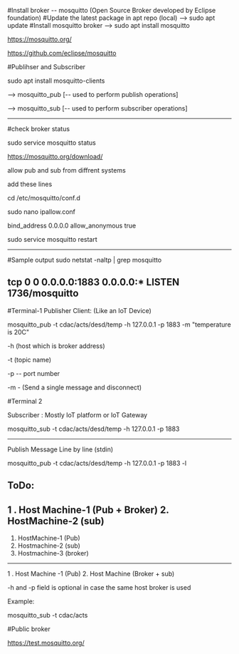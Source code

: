 #Install broker 
-- mosquitto (Open Source Broker developed by Eclipse foundation)
#Update the latest package in apt repo (local)
--> sudo apt update
#Install mosquitto broker
--> sudo apt install mosquitto

https://mosquitto.org/

https://github.com/eclipse/mosquitto

#Publihser and Subscriber

sudo apt install mosquitto-clients

--> mosquitto_pub  [-- used to perform publish operations]

--> mosquitto_sub [-- used to perform subscriber operations]

------------------------------------------------------------------
#check broker status

sudo service mosquitto status

https://mosquitto.org/download/

allow pub and sub from diffrent systems

add these lines

cd /etc/mosquitto/conf.d

sudo nano ipallow.conf

bind_address 0.0.0.0
allow_anonymous true

sudo service mosquitto restart

----------------------------------------------
#Sample output 
sudo netstat -naltp | grep mosquitto 

tcp        0      0 0.0.0.0:1883            0.0.0.0:*               LISTEN      1736/mosquitto
---------------------------------------------------------
#Terminal-1
Publisher Client: (Like an IoT Device)

mosquitto_pub -t cdac/acts/desd/temp  -h 127.0.0.1 -p 1883 -m "temperature is 20C"

-h (host which is broker address)

-t (topic name)

-p -- port number

-m - (Send a single message and disconnect)

#Terminal 2

Subscriber : Mostly IoT platform or IoT Gateway 

mosquitto_sub -t cdac/acts/desd/temp -h 127.0.0.1 -p 1883 

-----------------------------------------------------------

Publish Message Line by line (stdin)

mosquitto_pub -t cdac/acts/desd/temp  -h 127.0.0.1 -p 1883 -l

ToDo:
--------
1 . Host Machine-1 (Pub + Broker)
2. HostMachine-2 (sub)
-----------------------------------
1. HostMachine-1 (Pub)
2. Hostmachine-2 (sub)
3. Hostmachine-3 (broker)
---------------------------------
1 . Host Machine -1 (Pub)
2. Host Machine (Broker + sub)


-h and -p field is optional in case the same host broker is used

Example:

mosquitto_sub -t cdac/acts 


#Public broker

https://test.mosquitto.org/









